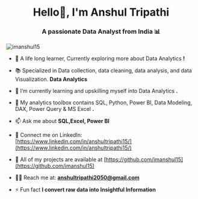 <h1 align="center">Hello👋, I'm Anshul Tripathi</h1>
<h3 align="center">A passionate Data Analyst from India 📊</h3>

<p align="left"> <img src="https://komarev.com/ghpvc/?username=imanshul15&label=Profile%20views&color=0e75b6&style=flat" alt="imanshul15" /> </p>

- 🔭 A life long learner, Currently exploring more about Data Analytics **!**

- 📚 Specialized in Data collection, data cleaning, data analysis, and data Visualization. **Data Analytics**

- 💬 I’m currently learning and upskilling myself into Data Analytics **.**

- 🧰 My analytics toolbox contains SQL, Python, Power BI, Data Modeling, DAX, Power Query & MS Excel **.**

- 📫 Ask me about **SQL,Excel, Power BI**

- 📝 Connect me on LinkedIn: [https://www.linkedin.com/in/anshultripathi15/](https://www.linkedin.com/in/anshultripathi15/)

- 📄 All of my projects are available at [https://github.com/imanshul15](https://github.com/imanshul15)

- 👨‍💻 Reach me at: **anshultripathi2050@gmail.com**

- ⚡ Fun fact **I convert raw data into Insightful Information**

<h3 align="left"></h3>
<p align="left">
</p>
